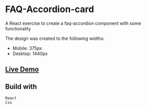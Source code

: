 # FAQ-Accordion-card

A React exercise to create a faq-accordion component with some functionality

The design was created to the following widths:

- Mobile: 375px
- Desktop: 1440px

## [Live Demo]()

## Build with

```
React
Css

```
